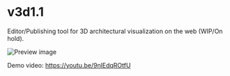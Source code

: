 # v3d1.1
Editor/Publishing tool for 3D architectural visualization on the web (WIP/On hold).

![Preview image](https://raw.githubusercontent.com/chadiik/v3d1.1/master/Preview.jpg)

Demo video: https://youtu.be/9nlEdqROtfU
